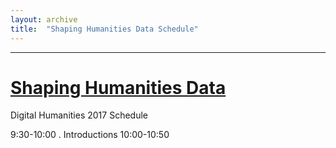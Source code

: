 ```yaml
---
layout: archive
title:  "Shaping Humanities Data Schedule"
---
```

---
# [Shaping Humanities Data](https://collectionsasdata.github.io/shaping/) 

Digital Humanities 2017 Schedule

9:30-10:00
. Introductions
10:00-10:50
